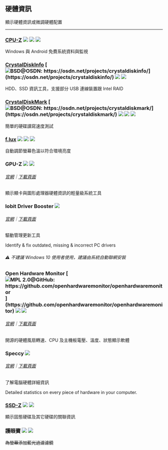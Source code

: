 ## 硬體資訊

顯示硬體資訊或微調硬體配置

---

### [CPU-Z](http://www.cpuid.com/softwares/cpu-z.html) ![](../assets/earth-globe.png) ![](../assets/usb.png) ![](../assets/multi_platform.png)

Windows 與 Android 免費系統資料與監視

### [CrystalDiskInfo](http://crystalmark.info/software/CrystalDiskInfo/index-e.html) [![](../assets/open-source-icon.png "BSD@OSDN: https://osdn.net/projects/crystaldiskinfo/")](https://osdn.net/projects/crystaldiskinfo/) ![](../assets/earth-globe.png) ![](../assets/usb.png)

HDD、SSD 資訊工具，支援部分 USB 連線裝置跟 Intel RAID

### [CrystalDiskMark](http://crystalmark.info/software/CrystalDiskMark/index-e.html) [![](../assets/open-source-icon.png "BSD@OSDN: https://osdn.net/projects/crystaldiskmark/")](https://osdn.net/projects/crystaldiskmark/) ![](../assets/earth-globe.png) ![](../assets/usb.png) ![](../assets/windows-store.png)

簡單的硬碟讀寫速度測試

### [f.lux](http://stereopsis.com/flux/) ![](../assets/united-states.png) ![](../assets/multi_platform.png) ![](../assets/windows-store.png)

自動調節螢幕色溫以符合環境亮度

### GPU-Z ![](../assets/earth-globe.png) ![](../assets/usb.png)

###### [官網](https://www.techpowerup.com/gpuz/)｜[下載頁面](https://www.techpowerup.com/download/techpowerup-gpu-z/#)

顯示顯卡與圖形處理器硬體資訊的輕量級系統工具

### Iobit Driver Booster ![](../assets/earth-globe.png)

###### [官網](http://www.iobit.com/en/driver-booster.php)｜[下載頁面](http://download.cnet.com/Driver-Booster/3001-18513_4-75992725.html?hasJs=n&part=dl-)

驅動管理更新工具

Identify & fix outdated, missing & incorrect PC drivers

###### ⚠ 不建議 Windows 10 使用者使用，建議由系統自動聯網安裝

### Open Hardware Monitor [![](../assets/open-source-icon.png "MPL 2.0@GitHub: https://github.com/openhardwaremonitor/openhardwaremonitor")](https://github.com/openhardwaremonitor/openhardwaremonitor) ![](../assets/united-states.png) ![](../assets/usb.png)

###### [官網](http://openhardwaremonitor.org/)｜[下載頁面](http://openhardwaremonitor.org/downloads/)

開源的硬體風扇轉速、CPU 及主機板電壓、溫度、狀態顯示軟體

### Speccy ![](../assets/earth-globe.png)

###### [官網](https://www.piriform.com/speccy)｜[下載頁面](https://www.piriform.com/speccy/download/standard)

了解電腦硬體詳細資訊

Detailed statistics on every piece of hardware in your computer.

### [SSD-Z](http://aezay.dk/aezay/ssdz/) ![](../assets/united-states.png) ![](../assets/usb.png)

顯示固態硬碟及其它硬碟的關聯資訊

### ~~護眼寶~~ ![](../assets/china.png) ![](../assets/multi_platform.png)

~~為螢幕添加藍光過濾濾鏡~~
